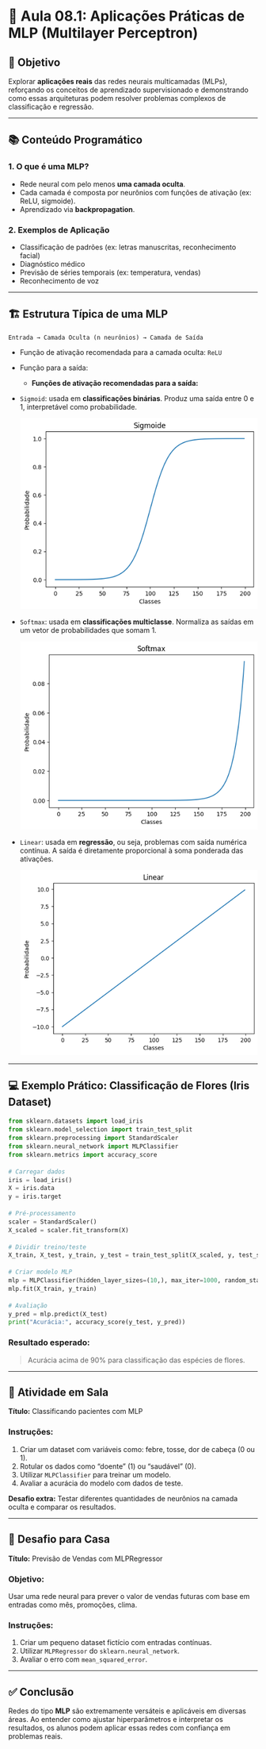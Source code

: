 # 🧠 Aula 08.1: Aplicações Práticas de MLP (Multilayer Perceptron)

## 🎯 Objetivo
Explorar **aplicações reais** das redes neurais multicamadas (MLPs), reforçando os conceitos de aprendizado supervisionado e demonstrando como essas arquiteturas podem resolver problemas complexos de classificação e regressão.

---

## 📚 Conteúdo Programático

### 1. O que é uma MLP?
- Rede neural com pelo menos **uma camada oculta**.
- Cada camada é composta por neurônios com funções de ativação (ex: ReLU, sigmoide).
- Aprendizado via **backpropagation**.

### 2. Exemplos de Aplicação
- Classificação de padrões (ex: letras manuscritas, reconhecimento facial)
- Diagnóstico médico
- Previsão de séries temporais (ex: temperatura, vendas)
- Reconhecimento de voz

---

## 🏗️ Estrutura Típica de uma MLP

```
Entrada → Camada Oculta (n neurônios) → Camada de Saída
```

- Função de ativação recomendada para a camada oculta: `ReLU`
- Função para a saída:
  - **Funções de ativação recomendadas para a saída:**

- `Sigmoid`: usada em **classificações binárias**. Produz uma saída entre 0 e 1, interpretável como probabilidade.

  ![Sigmoid](./sigmoid.png)


- `Softmax`: usada em **classificações multiclasse**. Normaliza as saídas em um vetor de probabilidades que somam 1.

  ![Softmax example](./softmax.png)


- `Linear`: usada em **regressão**, ou seja, problemas com saída numérica contínua. A saída é diretamente proporcional à soma ponderada das ativações.

  ![Linear function](./linear.png)


---

## 💻 Exemplo Prático: Classificação de Flores (Iris Dataset)

```python
from sklearn.datasets import load_iris
from sklearn.model_selection import train_test_split
from sklearn.preprocessing import StandardScaler
from sklearn.neural_network import MLPClassifier
from sklearn.metrics import accuracy_score

# Carregar dados
iris = load_iris()
X = iris.data
y = iris.target

# Pré-processamento
scaler = StandardScaler()
X_scaled = scaler.fit_transform(X)

# Dividir treino/teste
X_train, X_test, y_train, y_test = train_test_split(X_scaled, y, test_size=0.3, random_state=42)

# Criar modelo MLP
mlp = MLPClassifier(hidden_layer_sizes=(10,), max_iter=1000, random_state=42)
mlp.fit(X_train, y_train)

# Avaliação
y_pred = mlp.predict(X_test)
print("Acurácia:", accuracy_score(y_test, y_pred))
```

### Resultado esperado:
> Acurácia acima de 90% para classificação das espécies de flores.

---

## 🧪 Atividade em Sala

**Título:** Classificando pacientes com MLP

### Instruções:
1. Criar um dataset com variáveis como: febre, tosse, dor de cabeça (0 ou 1).
2. Rotular os dados como “doente” (1) ou “saudável” (0).
3. Utilizar `MLPClassifier` para treinar um modelo.
4. Avaliar a acurácia do modelo com dados de teste.

**Desafio extra:** Testar diferentes quantidades de neurônios na camada oculta e comparar os resultados.

---

## 🧠 Desafio para Casa

**Título:** Previsão de Vendas com MLPRegressor

### Objetivo:
Usar uma rede neural para prever o valor de vendas futuras com base em entradas como mês, promoções, clima.

### Instruções:
1. Criar um pequeno dataset fictício com entradas contínuas.
2. Utilizar `MLPRegressor` do `sklearn.neural_network`.
3. Avaliar o erro com `mean_squared_error`.

---

## ✅ Conclusão

Redes do tipo **MLP** são extremamente versáteis e aplicáveis em diversas áreas. Ao entender como ajustar hiperparâmetros e interpretar os resultados, os alunos podem aplicar essas redes com confiança em problemas reais.


